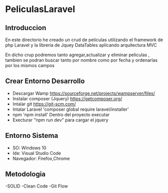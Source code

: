 # PeliculasLaravel

## Introduccion

En este directorio he creado un crud de peliculas utilizando el framework de php Laravel y la libreria de Jquey DataTables aplicando arquitectura MVC

En dicho crup podremos tanto agregar,actualizar y eliminar peliculas , tambien se podran buscar tanto por nombre como por fecha y ordenarlas por los mismos campos 

## Crear Entorno Desarrollo

- Descargar Wamp https://sourceforge.net/projects/wampserver/files/
- Instalar composer (Jquery) https://getcomposer.org/
- Intalar git https://git-scm.com/
- Intalar Laravel 'composer global require laravel/installer'
- npm 'npm install' Dentro del proyecto executar
- Execturar "npm run dev" para cargar el jquery

## Entorno Sistema

- SO: Windows 10
- Ide: Visual Studio Code
- Navegador: Firefox,Chrome

## Metodologia

-SOLID
-Clean Code
-Git Flow
